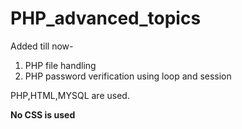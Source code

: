 # PHP_advanced_topics
Added till now-
1. PHP file handling
2. PHP password verification using loop and session


PHP,HTML,MYSQL are used.


**No CSS is used**
